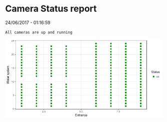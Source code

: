 Camera Status report
================
24/06/2017 - 01:16:59

    All cameras are up and running

![](camreport_files/figure-markdown_github/unnamed-chunk-2-1.png)
